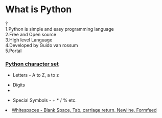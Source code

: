 <H1>What is Python</H1> ?
<br>
1.Python is simple and easy programming language 
<br>
2.Free and Open source
<br>
3.High level Language
<br>
4.Developed by Guido van rossum
<br>
5.Portal

<H3> <u>
Python character set </u>
</H3>
<ul> <li> Letters - A to Z, a to z</li> 
</ul>
<ul> <li> Digits <li>
</ul>
<ul> <li> Special Symbols - + * / % etc. </li>
</ul>
<u> <li> Whitespaces - Blank Space, Tab, carriage return, Newline, Formfeed </li>
</u>



